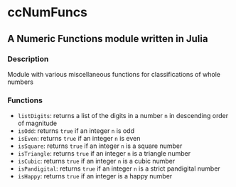 # ccNumFuncs
## A Numeric Functions module written in Julia
### Description
Module with various miscellaneous functions for classifications of whole numbers
### Functions
* `listDigits`: returns a list of the digits in a number `n` in descending order of magnitude
* `isOdd`: returns `true` if an integer `n` is odd
* `isEven`: returns `true` if an integer `n` is even
* `isSquare`: returns `true` if an integer `n` is a square number
* `isTriangle`: returns `true` if an integer `n` is a triangle number
* `isCubic`: returns `true` if an integer `n` is a cubic number
* `isPandigital`: returns `true` if an integer `n` is a strict pandigital number
* `isHappy`: returns `true` if an integer is a happy number
